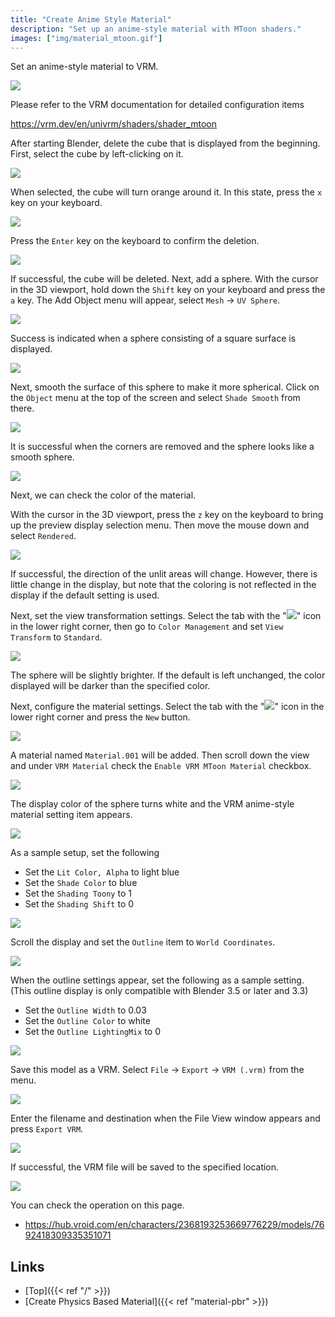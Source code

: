 ```yaml
---
title: "Create Anime Style Material"
description: "Set up an anime-style material with MToon shaders."
images: ["img/material_mtoon.gif"]
---
```


Set an anime-style material to VRM.

![](material_mtoon.gif)

Please refer to the VRM documentation for detailed configuration items

https://vrm.dev/en/univrm/shaders/shader_mtoon

After starting Blender, delete the cube that is displayed from the beginning. First, select the cube by left-clicking on it.

![](1.en.png)

When selected, the cube will turn orange around it. In this state, press the `x` key on your keyboard.

![](2.en.png)

Press the `Enter` key on the keyboard to confirm the deletion.

![](3.en.png)

If successful, the cube will be deleted.
Next, add a sphere.
With the cursor in the 3D viewport, hold down the `Shift` key on your keyboard and press the `a` key.
The Add Object menu will appear, select `Mesh` → `UV Sphere`.

![](4.en.png)

Success is indicated when a sphere consisting of a square surface is displayed.

![](5.en.png)

Next, smooth the surface of this sphere to make it more spherical. Click on the `Object` menu at the top of the screen and select `Shade Smooth` from there.

![](6.en.png)

It is successful when the corners are removed and the sphere looks like a smooth sphere.

![](7.en.png)

Next, we can check the color of the material.

With the cursor in the 3D viewport, press the `z` key on the keyboard to bring up the preview display selection menu.
Then move the mouse down and select `Rendered`.

![](8.en.png)

If successful, the direction of the unlit areas will change. However, there is little change in the display, but note that the coloring is not reflected in the display if the default setting is used.

Next, set the view transformation settings. Select the tab with the "![](scene_property_tab_icon.png)" icon in the lower right corner, then go to `Color Management` and set `View Transform` to `Standard`.

![](9.en.png)

The sphere will be slightly brighter. If the default is left unchanged, the color displayed will be darker than the specified color.

Next, configure the material settings. Select the tab with the "![](material_property_tab_icon.png)" icon in the lower right corner and press the `New` button.

![](10.en.png)

A material named `Material.001` will be added. Then scroll down the view and under `VRM Material` check the `Enable VRM MToon Material` checkbox.

![](11.en.png)

The display color of the sphere turns white and the VRM anime-style material setting item appears.

![](12.en.png)

As a sample setup, set the following

- Set the `Lit Color, Alpha` to light blue
- Set the `Shade Color` to blue
- Set the `Shading Toony` to 1
- Set the `Shading Shift` to 0

![](13.en.png)

Scroll the display and set the `Outline` item to `World Coordinates`.

![](14.en.png)

When the outline settings appear, set the following as a sample setting.
(This outline display is only compatible with Blender 3.5 or later and 3.3)

- Set the `Outline Width` to 0.03
- Set the `Outline Color` to white
- Set the `Outline LightingMix` to 0

![](15.en.png)

Save this model as a VRM. Select `File` → `Export` → `VRM (.vrm)` from the menu.

![](16.en.png)

Enter the filename and destination when the File View window appears and press `Export VRM`.

![](17.en.png)

If successful, the VRM file will be saved to the specified location.

![](material_mtoon.gif)

You can check the operation on this page.

- https://hub.vroid.com/en/characters/2368193253669776229/models/7692418309335351071

## Links

- [Top]({{< ref "/" >}})
- [Create Physics Based Material]({{< ref "material-pbr" >}})
